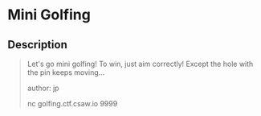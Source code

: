 # Mini Golfing
## Description
> Let's go mini golfing! To win, just aim correctly! Except the hole with the pin keeps moving...
> 
> author: jp
> 
> nc golfing.ctf.csaw.io 9999
